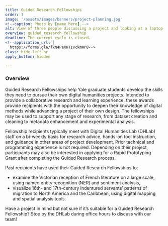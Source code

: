 ```yaml
---
title: Guided Research Fellowships
order: 1
image: '/assets/images/banners/project-planning.jpg'
<!--caption: Photo by [name here].-->
alt: View of three people discussing a project and looking at a laptop computer in the Franke Family Digital Humanities Laboratory.
overview: guided_research_fellowship
deadline: The current cycle is closed.
<!--application_url: |
  https://forms.gle/fkN4PaXHTzvckmWP8-->
class: hide-left-hr
apply_button: hidden

---
```


### Overview

Guided Research Fellowships help Yale graduate students develop the skills they need to pursue their own digital humanities projects. Intended to provide a collaborative research and learning experience, these awards provide recipients with the opportunity to deepen their knowledge of digital methods while  advancing a project of their own design. The fellowships may be used to support any stage of research, from dataset creation and cleaning to metadata enhancement and experimental analysis.
 
Fellowship recipients typically meet with Digital Humanities Lab (DHLab) staff on a bi-weekly basis for research advice, hands-on tool instruction, and guidance in other areas of project development. Prior technical and programming experience is not required. Depending on their project, participants may also be interested in applying for a Rapid Prototyping Grant after completing the Guided Research process.
 
Past recipients have used their Guided Research Fellowships to:
- examine the Victorian reception of French literature on a large scale, using named entity recognition (NER) and sentiment analysis,
- visualize 16th- and 17th-century indentured servants’ patterns of migration to North America and the Caribbean, using digital mapping and spatial analysis tools.
 
Have a project in mind but not sure if it’s suitable for a Guided Research Fellowship? Stop by the DHLab during office hours to discuss with our team!

